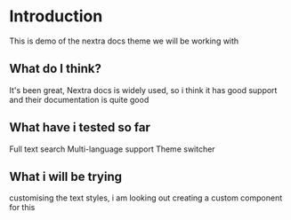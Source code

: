 # Introduction

This is  demo of the nextra docs theme we will be working with

## What do I think?
It's been great, Nextra docs is widely used, so i think it has good support and their documentation is quite good

## What have i tested so far
Full text search
Multi-language support
Theme switcher


## What i will be trying
customising the text styles, i am looking out creating a custom component for this

